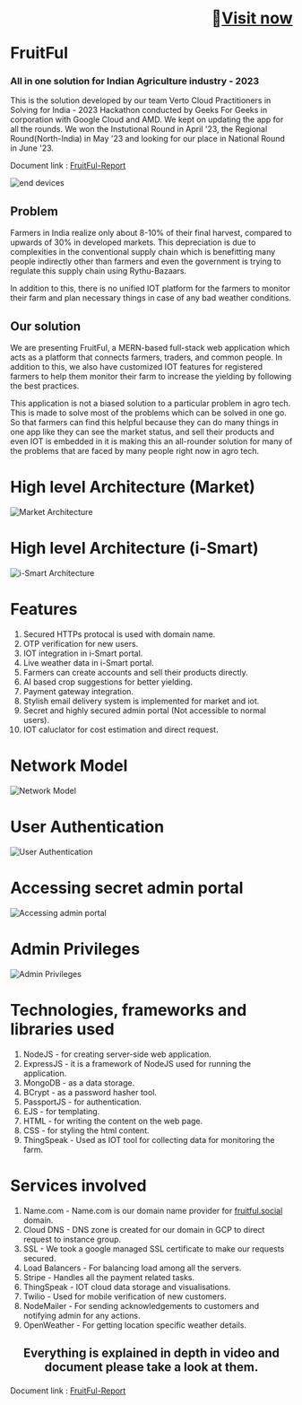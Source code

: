 
# <p align="right">🚀<a  target = "_blank" href = "https://fruitful.social/">Visit now</a></p> FruitFul

### All in one solution for Indian Agriculture industry - 2023
This is the solution developed by our team Verto Cloud Practitioners in Solving for India - 2023 Hackathon conducted by Geeks For Geeks in corporation with Google Cloud and AMD. We kept on updating the app for all the rounds. We won the Instutional Round in April '23, the Regional Round(North-India) in May '23 and looking for our place in National Round in June '23.


Document link : <a href="https://docs.google.com/document/d/1y9t6MsnguiRjqG6XbdPPva-CGq5xhKVKIHsgqhPy3H4/edit?usp=sharing">FruitFul-Report</a>

![end devices](https://github.com/sanjay-72/SFI-VertoCloudPractitioner/assets/94333583/4b317486-5792-440a-9931-0fc324d94481)


## Problem
Farmers in India realize only about 8-10% of their final harvest, compared to upwards of 30% in developed markets. This depreciation is due to complexities in the 
conventional supply chain which is benefitting many people indirectly other than farmers and even the government is trying to regulate this supply chain 
using Rythu-Bazaars. 

In addition to this, there is no unified IOT platform for the farmers to monitor their farm and plan necessary things in case of any bad weather conditions. 

## Our solution

We are presenting FruitFul, a MERN-based full-stack web application which acts as a platform that connects farmers, traders, and common people. In addition to this, we also have customized IOT features for registered farmers to help them monitor their farm to increase the yielding by following the best practices.

This application is not a biased solution to a particular problem in agro tech. This is made to solve most of the problems which can be solved in one go. So that 
farmers can find this helpful because they can do many things in one app like they can see the market status, and sell their products and even IOT is embedded 
in it is making this an all-rounder solution for many of the problems that are faced by many people right now in agro tech.

# High level Architecture (Market)
![Market Architecture](https://github.com/sanjay-72/SFI-VertoCloudPractitioner/assets/94333583/e19a2fcb-37a0-47ec-a92d-a986c4704044)

# High level Architecture (i-Smart)
![i-Smart Architecture](https://github.com/sanjay-72/SFI-VertoCloudPractitioner/assets/94333583/834e08d5-f138-4278-b0c5-a2d657167bc3)


# Features
1. Secured HTTPs protocal is used with domain name.
2. OTP verification for new users.
3. IOT integration in i-Smart portal.
4. Live weather data in i-Smart portal.
5. Farmers can create accounts and sell their products directly.
6. AI based crop suggestions for better yielding.
7. Payment gateway integration.
8. Stylish email delivery system is implemented for market and iot.
9. Secret and highly secured admin portal (Not accessible to normal users).
10. IOT caluclator for cost estimation and direct request.

# Network Model
![Network Model](https://github.com/sanjay-72/SFI-VertoCloudPractitioner/assets/94333583/8d006a90-e185-462c-8f53-39c8be423df8)

# User Authentication
![User Authentication](https://github.com/sanjay-72/SFI-VertoCloudPractitioner/assets/94333583/b3883978-0eba-47ca-95ab-c796f176ecdb)

# Accessing secret admin portal
![Accessing admin portal](https://github.com/sanjay-72/SFI-VertoCloudPractitioner/assets/94333583/5c9c5f78-9517-48e7-b31f-3d99b5c94c35)

# Admin Privileges
![Admin Privileges](https://github.com/sanjay-72/SFI-VertoCloudPractitioner/assets/94333583/7a3d006a-5cd6-4dbf-bcd5-a2a3c9681a35)

# Technologies, frameworks and libraries used
1. NodeJS - for creating server-side web application.
2. ExpressJS - it is a framework of NodeJS used for running the application.
3. MongoDB - as a data storage.
4. BCrypt - as a password hasher tool.
5. PassportJS - for authentication.
6. EJS - for templating.
7. HTML - for writing the content on the web page.
8. CSS - for styling the html content.
9. ThingSpeak - Used as IOT tool for collecting data for monitoring the farm.

# Services involved
1. Name.com - Name.com is our domain name provider for <a  target = "_blank" href = "https://fruitful.social/">fruitful.social</a> domain.
2. Cloud DNS - DNS zone is created for our domain in GCP to direct request to instance group.
3. SSL - We took a google managed SSL certificate to make our requests secured.
4. Load Balancers - For balancing load among all the servers.
5. Stripe - Handles all the payment related tasks.
6. ThingSpeak - IOT cloud data storage and visualisations.
7. Twilio - Used for mobile verification of new customers.
8. NodeMailer - For sending acknowledgements to customers and notifying admin for any actions.
9. OpenWeather - For getting location specific weather details.


## <p align="center">Everything is explained in depth in video and document please take a look at them.</p>

Document link : <a href="https://docs.google.com/document/d/1y9t6MsnguiRjqG6XbdPPva-CGq5xhKVKIHsgqhPy3H4/edit?usp=sharing">FruitFul-Report</a>
